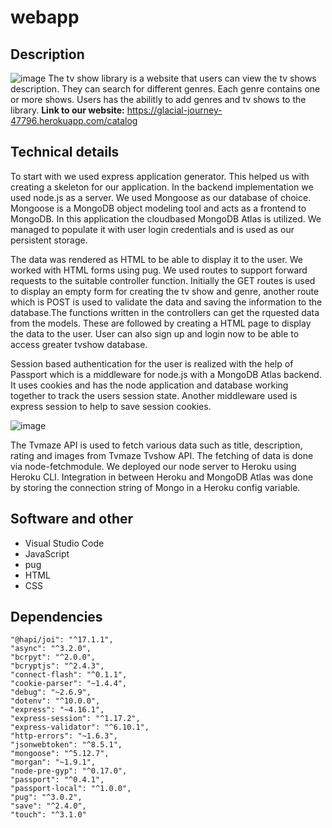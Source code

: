 
# webapp

## Description
![image](https://user-images.githubusercontent.com/45197362/123155415-64eef000-d468-11eb-8d52-a450fc74ddf0.png)
The tv show library is a website that users can view the tv shows description. They can search for different genres. Each genre contains one or more shows. Users has the abilitly to add genres and tv shows to the library.
**Link to our website:**
https://glacial-journey-47796.herokuapp.com/catalog

## Technical details

To start with we used express application generator. This helped us with creating a skeleton for our application. In the backend implementation we used node.js as a server. We used Mongoose as our database of choice. Mongoose is a MongoDB object modeling tool and acts as a frontend to MongoDB. In this application the cloudbased MongoDB Atlas is utilized. We managed to populate it with user login credentials and is used as our persistent storage.

The data was rendered as HTML to be able to display it to the user. We worked with HTML forms using pug. We used routes to support forward requests to the suitable controller function. Initially the GET routes is used to display an empty form for creating the tv show and genre, another route which is POST is used to validate the data and saving the information to the database.The functions written in the controllers can get the rquested data from the models. These are followed by creating a HTML page to display the data to the user. User can also sign up and login now to be able to access greater tvshow database. 

Session based authentication for the user is realized with the help of Passport which is a middleware for node.js with a MongoDB Atlas backend. It uses cookies and has the node application and database working together to track the users session state. Another middleware used is express session to help to save session cookies. 


![image](https://user-images.githubusercontent.com/45126152/122805864-eb210000-d2c9-11eb-897f-d81822154aea.png)


The Tvmaze API is used to fetch various data such as title, description, rating and images from Tvmaze Tvshow API. The fetching of data is done via node-fetchmodule.
We deployed our node server to Heroku using Heroku CLI. Integration in between Heroku and MongoDB Atlas was done by storing the connection string of Mongo in a Heroku config variable. 



## Software and other

* Visual Studio Code
* JavaScript
* pug
* HTML
* CSS

## Dependencies

    "@hapi/joi": "^17.1.1",
    "async": "^3.2.0",
    "bcrpyt": "^2.0.0",
    "bcryptjs": "^2.4.3",
    "connect-flash": "^0.1.1",
    "cookie-parser": "~1.4.4",
    "debug": "~2.6.9",
    "dotenv": "^10.0.0",
    "express": "~4.16.1",
    "express-session": "^1.17.2",
    "express-validator": "^6.10.1",
    "http-errors": "~1.6.3",
    "jsonwebtoken": "^8.5.1",
    "mongoose": "^5.12.7",
    "morgan": "~1.9.1",
    "node-pre-gyp": "^0.17.0",
    "passport": "^0.4.1",
    "passport-local": "^1.0.0",
    "pug": "^3.0.2",
    "save": "^2.4.0",
    "touch": "^3.1.0"
